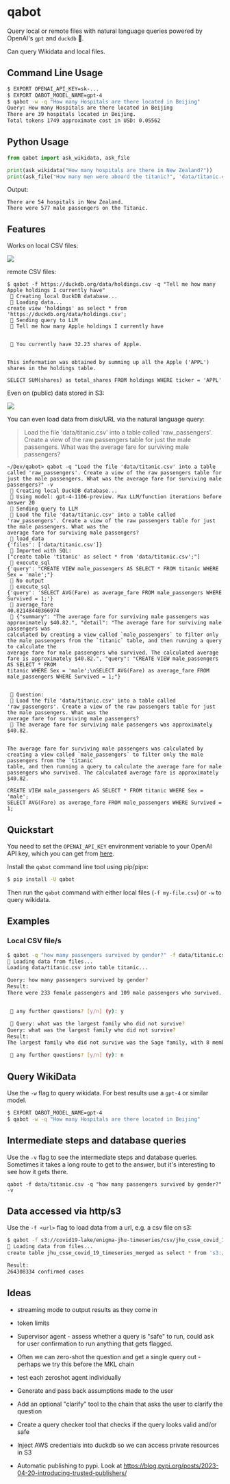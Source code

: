 # qabot

Query local or remote files with natural language queries powered by
OpenAI's `gpt` and `duckdb` 🦆.

Can query Wikidata and local files.

## Command Line Usage

```bash
$ EXPORT OPENAI_API_KEY=sk-...
$ EXPORT QABOT_MODEL_NAME=gpt-4
$ qabot -w -q "How many Hospitals are there located in Beijing"
Query: How many Hospitals are there located in Beijing
There are 39 hospitals located in Beijing.
Total tokens 1749 approximate cost in USD: 0.05562
```

## Python Usage

```python
from qabot import ask_wikidata, ask_file

print(ask_wikidata("How many hospitals are there in New Zealand?"))
print(ask_file("How many men were aboard the titanic?", 'data/titanic.csv'))
```

Output:
```text
There are 54 hospitals in New Zealand.
There were 577 male passengers on the Titanic.
```


## Features

Works on local CSV files:

![](.github/local_csv_query.png)

remote CSV files:

```
$ qabot -f https://duckdb.org/data/holdings.csv -q "Tell me how many Apple holdings I currently have"
 🦆 Creating local DuckDB database...
 🦆 Loading data...
create view 'holdings' as select * from 'https://duckdb.org/data/holdings.csv';
 🚀 Sending query to LLM
 🧑 Tell me how many Apple holdings I currently have


 🤖 You currently have 32.23 shares of Apple.


This information was obtained by summing up all the Apple ('APPL') shares in the holdings table.

SELECT SUM(shares) as total_shares FROM holdings WHERE ticker = 'APPL'
```

Even on (public) data stored in S3:

![](.github/external_s3_data.png)

You can even load data from disk/URL via the natural language query:

> Load the file 'data/titanic.csv' into a table called 'raw_passengers'. 
> Create a view of the raw passengers table for just the male passengers. What 
> was the average fare for surviving male passengers?

```
~/Dev/qabot> qabot -q "Load the file 'data/titanic.csv' into a table called 'raw_passengers'. Create a view of the raw passengers table for just the male passengers. What was the average fare for surviving male passengers?" -v
 🦆 Creating local DuckDB database...
 🤖 Using model: gpt-4-1106-preview. Max LLM/function iterations before answer 20
 🚀 Sending query to LLM
 🧑 Load the file 'data/titanic.csv' into a table called 'raw_passengers'. Create a view of the raw passengers table for just the male passengers. What was the    
average fare for surviving male passengers?
 🤖 load_data
{'files': ['data/titanic.csv']}
 🦆 Imported with SQL:
["create table 'titanic' as select * from 'data/titanic.csv';"]
 🤖 execute_sql
{'query': "CREATE VIEW male_passengers AS SELECT * FROM titanic WHERE Sex = 'male';"}
 🦆 No output
 🤖 execute_sql
{'query': 'SELECT AVG(Fare) as average_fare FROM male_passengers WHERE Survived = 1;'}
 🦆 average_fare
40.82148440366974
 🦆 {"summary": "The average fare for surviving male passengers was approximately $40.82.", "detail": "The average fare for surviving male passengers was
calculated by creating a view called `male_passengers` to filter only the male passengers from the `titanic` table, and then running a query to calculate the      
average fare for male passengers who survived. The calculated average fare is approximately $40.82.", "query": "CREATE VIEW male_passengers AS SELECT * FROM       
titanic WHERE Sex = 'male';\nSELECT AVG(Fare) as average_fare FROM male_passengers WHERE Survived = 1;"}


 🚀 Question:
 🧑 Load the file 'data/titanic.csv' into a table called 'raw_passengers'. Create a view of the raw passengers table for just the male passengers. What was the    
average fare for surviving male passengers?
 🤖 The average fare for surviving male passengers was approximately $40.82.


The average fare for surviving male passengers was calculated by creating a view called `male_passengers` to filter only the male passengers from the `titanic`    
table, and then running a query to calculate the average fare for male passengers who survived. The calculated average fare is approximately $40.82.

CREATE VIEW male_passengers AS SELECT * FROM titanic WHERE Sex = 'male';
SELECT AVG(Fare) as average_fare FROM male_passengers WHERE Survived = 1;

```

## Quickstart

You need to set the `OPENAI_API_KEY` environment variable to your OpenAI API key, 
which you can get from [here](https://platform.openai.com/account/api-keys).

Install the `qabot` command line tool using pip/pipx:


```bash
$ pip install -U qabot
```

Then run the `qabot` command with either local files (`-f my-file.csv`) or `-w` to query wikidata.


## Examples

### Local CSV file/s

```bash
$ qabot -q "how many passengers survived by gender?" -f data/titanic.csv
🦆 Loading data from files...
Loading data/titanic.csv into table titanic...

Query: how many passengers survived by gender?
Result:
There were 233 female passengers and 109 male passengers who survived.


 🚀 any further questions? [y/n] (y): y

 🚀 Query: what was the largest family who did not survive? 
Query: what was the largest family who did not survive?
Result:
The largest family who did not survive was the Sage family, with 8 members.

 🚀 any further questions? [y/n] (y): n
```


## Query WikiData

Use the `-w` flag to query wikidata. For best results use a `gpt-4` or similar model.
```bash
$ EXPORT QABOT_MODEL_NAME=gpt-4
$ qabot -w -q "How many Hospitals are there located in Beijing"
```

## Intermediate steps and database queries

Use the `-v` flag to see the intermediate steps and database queries.
Sometimes it takes a long route to get to the answer, but it's interesting to see how it gets there.

```
qabot -f data/titanic.csv -q "how many passengers survived by gender?" -v
```

## Data accessed via http/s3

Use the `-f <url>` flag to load data from a url, e.g. a csv file on s3:

```bash
$ qabot -f s3://covid19-lake/enigma-jhu-timeseries/csv/jhu_csse_covid_19_timeseries_merged.csv -q "how many confirmed cases of covid are there?" -v
🦆 Loading data from files...
create table jhu_csse_covid_19_timeseries_merged as select * from 's3://covid19-lake/enigma-jhu-timeseries/csv/jhu_csse_covid_19_timeseries_merged.csv';

Result:
264308334 confirmed cases
```



## Ideas

- streaming mode to output results as they come in
- token limits
- Supervisor agent - assess whether a query is "safe" to run, could ask for user confirmation to run anything that gets flagged.
- Often we can zero-shot the question and get a single query out - perhaps we try this before the MKL chain
- test each zeroshot agent individually
- Generate and pass back assumptions made to the user
- Add an optional "clarify" tool to the chain that asks the user to clarify the question
- Create a query checker tool that checks if the query looks valid and/or safe
- Inject AWS credentials into duckdb so we can access private resources in S3

- Automatic publishing to pypi. Look at https://blog.pypi.org/posts/2023-04-20-introducing-trusted-publishers/